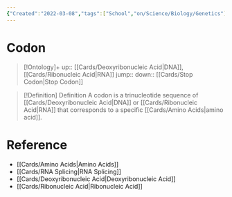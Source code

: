 ```yaml
---
{"Created":"2022-03-08","tags":["School","on/Science/Biology/Genetics"],"date created":"2022-03-08 Tue","edited":"2023-04-06 Thu","dg-publish":true,"permalink":"/cards/codon/","dgPassFrontmatter":true}
---
```


# Codon

> [!Ontology]+
> up:: [[Cards/Deoxyribonucleic Acid\|DNA]], [[Cards/Ribonucleic Acid\|RNA]]
> jump:: 
> down:: [[Cards/Stop Codon\|Stop Codon]]

> [!Definition] Definition
> A codon is a trinucleotide sequence of [[Cards/Deoxyribonucleic Acid\|DNA]] or [[Cards/Ribonucleic Acid\|RNA]] that corresponds to a specific [[Cards/Amino Acids\|amino acid]].

# Reference

- [[Cards/Amino Acids\|Amino Acids]]
- [[Cards/RNA Splicing\|RNA Splicing]]
- [[Cards/Deoxyribonucleic Acid\|Deoxyribonucleic Acid]]
- [[Cards/Ribonucleic Acid\|Ribonucleic Acid]]